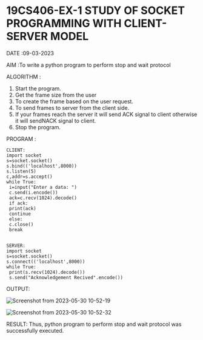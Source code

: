 # 19CS406-EX-1 STUDY OF SOCKET PROGRAMMING WITH CLIENT-SERVER MODEL

DATE :09-03-2023

AIM :To write a python program to perform stop and wait protocol


ALGORITHM :
1. Start the program.
2. Get the frame size from the user
3. To create the frame based on the user request.
4. To send frames to server from the client side.
5. If your frames reach the server it will send ACK signal to client
otherwise it will sendNACK signal to client.
6. Stop the program.



PROGRAM :
```
CLIENT:
import socket
s=socket.socket()
s.bind(('localhost',8000))
s.listen(5)
c,addr=s.accept()
while True:
 i=input("Enter a data: ")
 c.send(i.encode())
 ack=c.recv(1024).decode()
 if ack:
 print(ack)
 continue
 else:
 c.close()
 break
 
 
SERVER:
import socket
s=socket.socket()
s.connect(('localhost',8000))
while True:
 print(s.recv(1024).decode())
 s.send("Acknowledgement Recived".encode())

```


OUTPUT:



![Screenshot from 2023-05-30 10-52-19](https://github.com/Deeksha78/19CS406-EX-1/assets/128116204/ce58a620-dc93-4564-89b9-dd832f568244)


![Screenshot from 2023-05-30 10-52-32](https://github.com/Deeksha78/19CS406-EX-1/assets/128116204/de1a663f-01cb-4fda-bdd9-7182896fe271)




RESULT:
Thus, python program to perform stop and wait protocol was successfully executed.

